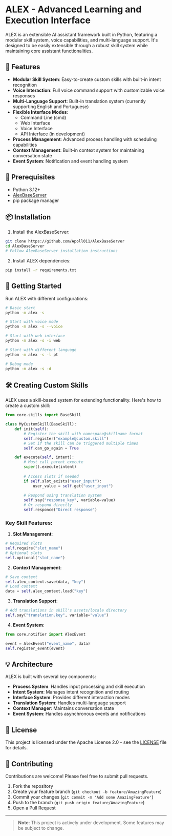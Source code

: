 # ALEX - Advanced Learning and Execution Interface

ALEX is an extensible AI assistant framework built in Python, featuring a modular skill system, voice capabilities, and multi-language support. It's designed to be easily extensible through a robust skill system while maintaining core assistant functionalities.

## 🌟 Features

- **Modular Skill System**: Easy-to-create custom skills with built-in intent recognition
- **Voice Interaction**: Full voice command support with customizable voice responses
- **Multi-Language Support**: Built-in translation system (currently supporting English and Portuguese)
- **Flexible Interface Modes**: 
  - Command Line (cmd)
  - Web Interface
  - Voice Interface
  - API Interface (in development)
- **Process Management**: Advanced process handling with scheduling capabilities
- **Context Management**: Built-in context system for maintaining conversation state
- **Event System**: Notification and event handling system

## 🚀 Prerequisites

- Python 3.12+
- [AlexBaseServer](https://github.com/Apoll011/AlexBaseServer)
- pip package manager

## 📦 Installation

1. Install the AlexBaseServer:
```bash
git clone https://github.com/Apoll011/AlexBaseServer
cd AlexBaseServer
# Follow AlexBaseServer installation instructions
```

2. Install ALEX dependencies:
```bash
pip install -r requirements.txt
```

## 🎯 Getting Started

Run ALEX with different configurations:

```bash
# Basic start
python -m alex -s

# Start with voice mode
python -m alex -s --voice

# Start with web interface
python -m alex -s -i web

# Start with different language
python -m alex -s -l pt

# Debug mode
python -m alex -s -d
```

## 🛠️ Creating Custom Skills

ALEX uses a skill-based system for extending functionality. Here's how to create a custom skill:

```python
from core.skills import BaseSkill

class MyCustomSkill(BaseSkill):
    def init(self):
        # Register the skill with namespace@skillname format
        self.register("example@custom.skill")
        # Set if the skill can be triggered multiple times
        self.can_go_again = True

    def execute(self, intent):
        # Must call parent execute
        super().execute(intent)
        
        # Access slots if needed
        if self.slot_exists("user_input"):
            user_value = self.get("user_input")
            
        # Respond using translation system
        self.say("response_key", variable=value)
        # Or respond directly
        self.responce("Direct response")
```

### Key Skill Features:

1. **Slot Management**:
```python
# Required slots
self.require("slot_name")
# Optional slots
self.optional("slot_name")
```

2. **Context Management**:
```python
# Save context
self.alex_context.save(data, "key")
# Load context
data = self.alex_context.load("key")
```

3. **Translation Support**:
```python
# Add translations in skill's assets/locale directory
self.say("translation.key", variable="value")
```

4. **Event System**:
```python
from core.notifier import AlexEvent

event = AlexEvent("event_name", data)
self.register_event(event)
```

## 💡 Architecture

ALEX is built with several key components:
- **Process System**: Handles input processing and skill execution
- **Intent System**: Manages intent recognition and routing
- **Interface System**: Provides different interaction modes
- **Translation System**: Handles multi-language support
- **Context Manager**: Maintains conversation state
- **Event System**: Handles asynchronous events and notifications

## 📄 License

This project is licensed under the Apache License 2.0 - see the [LICENSE](LICENSE) file for details.

## 🤝 Contributing

Contributions are welcome! Please feel free to submit pull requests.

1. Fork the repository
2. Create your feature branch (`git checkout -b feature/AmazingFeature`)
3. Commit your changes (`git commit -m 'Add some AmazingFeature'`)
4. Push to the branch (`git push origin feature/AmazingFeature`)
5. Open a Pull Request

---

> **Note**: This project is actively under development. Some features may be subject to change.